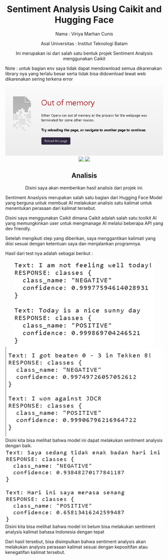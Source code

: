 <h1 align="center"> Sentiment Analysis Using Caikit and Hugging Face </h1>
<p align="center"> 
Nama                : Viriya Marhan Cunis
</p>
<p align="center">
Asal Universitas    : Institut Teknologi Batam
  </p>
  <p align="center">
Ini merupakan isi dari salah satu bentuk projek Sentiment Analysis menggunakan Caikit

Note : untuk bagian env saya tidak dapat mendownload semua dikarenakan library nya yang terlalu besar serta tidak bisa didownload lewat web dikarenakan sering terkena error

</p>
<div align='center'>
<img src="img/error.jpeg">
</div>
<div align="center">

<img src="https://img.shields.io/badge/python-3670A0?style=for-the-badge&logo=python&logoColor=ffdd54">
<img src="https://img.shields.io/badge/jupyter-%23FA0F00.svg?style=for-the-badge&logo=jupyter&logoColor=white">

</div>
<h2 align="center"> Analisis</h2> 
<p align='center'>
Disini saya akan memberikan hasil analisis dari projek ini.

Sentiment Anaslysis merupakan salah satu bagian dari Hugging Face Model yang berguna untuk membuat AI melakukan analisis satu kalimat untuk menentukan perasaan dari kalimat tersebut.

Disini saya menggunakan Caikit dimana Caikit adalah salah satu toolkit AI yang memungkinkan user untuk mengmanage AI melalui beberapa API yang dev friendly.

Setelah mengikuti step yang diberikan, saya menggantikan kalimati yang diisi sesuai dengan ketentuan saya dan menjalankan programnya.

Hasil dari test nya adalah sebagai berikut :
<div align='center'>
<img src="img/hasil1.png">
<img src="img/hasil3.jpeg">
</div>
Disini kita bisa melihat bahwa model ini dapat melakukan sentiment analysis dengan baik.
<div align='center'>
<img src="img/hasil2.png">
</div>
Disini kita bisa melihat bahwa model ini belum bisa melakukan sentiment analysis kalimat bahasa Indonesia dengan tepat

Dari hasil tersebut, bisa disimpulkan bahwa sentiment analysis akan melakukan analysis perasaan kalimat sesuai dengan kepositifan atau kenegatifan kalimat tersebut.
</p>
